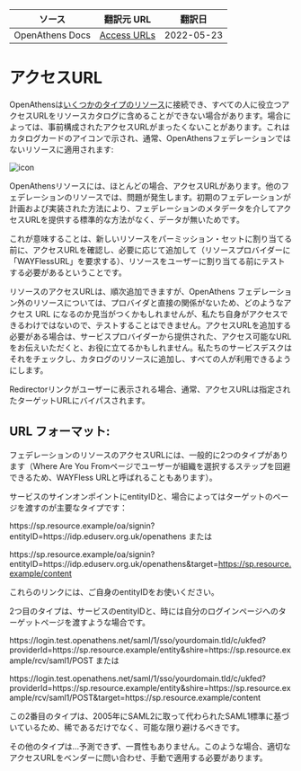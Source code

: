 | ソース | 翻訳元 URL | 翻訳日 |
| ---- | ---- | ---- |
| OpenAthens Docs | [Access URLs](https://docs.openathens.net/libraries/Access-URLs.11305260.html) | 2022-05-23 |

# アクセスURL

OpenAthensは[いくつかのタイプのリソース](https://docs.openathens.net/libraries/What-are-the-differences-between-federated-and-proxied-resources%3F.10847272.html)に接続でき、すべての人に役立つアクセスURLをリソースカタログに含めることができない場合があります。場合によっては、事前構成されたアクセスURLがまったくないことがあります。これはカタログカードのアイコンで示され、通常、OpenAthensフェデレーションではないリソースに適用されます:

![icon](https://docs.openathens.net/libraries/11305260/URL.Icon.png?inst-v=f79effe0-b2fa-4160-b4b6-3b5d44ab3470)

OpenAthensリソースには、ほとんどの場合、アクセスURLがあります。他のフェデレーションのリソースでは、問題が発生します。初期のフェデレーションが計画および実装された方法により、フェデレーションのメタデータを介してアクセスURLを提供する標準的な方法がなく、データが無いためです。 

これが意味することは、新しいリソースをパーミッション・セットに割り当てる前に、アクセスURLを確認し、必要に応じて追加して（リソースプロバイダーに「WAYFlessURL」を要求する）、リソースをユーザーに割り当てる前にテストする必要があるということです。

リソースのアクセスURLは、順次追加できますが、OpenAthens フェデレーション外のリソースについては、プロバイダと直接の関係がないため、どのようなアクセス URL になるのか見当がつくかもしれませんが、私たち自身がアクセスできるわけではないので、テストすることはできません。アクセスURLを追加する必要がある場合は、サービスプロバイダーから提供された、アクセス可能なURLをお伝えいただくと、お役に立てるかもしれません。私たちのサービスデスクはそれをチェックし、カタログのリソースに追加し、すべての人が利用できるようにします。

Redirectorリンクがユーザーに表示される場合、通常、アクセスURLは指定されたターゲットURLにバイパスされます。

## URL フォーマット: 
フェデレーションのリソースのアクセスURLには、一般的に2つのタイプがあります（Where Are You Fromページでユーザーが組織を選択するステップを回避できるため、WAYFless URLと呼ばれることもあります）。

サービスのサインオンポイントにentityIDと、場合によってはターゲットのページを渡すのが主要なタイプです：

https\://sp.resource.example/oa/signin?entityID=https\://idp.eduserv.org.uk/openathens または

https\://sp.resource.example/oa/signin?entityID=https\://idp.eduserv.org.uk/openathens&target=https://sp.resource.example/content

これらのリンクには、ご自身のentityIDをお使いください。

2つ目のタイプは、サービスのentityIDと、時には自分のログインページへのターゲットページを渡すような場合です。

https\://login.test.openathens.net/saml/1/sso/yourdomain.tld/c/ukfed?providerId=https\://sp.resource.example/entity&shire=https\://sp.resource.example/rcv/saml1/POST または

https\://login.test.openathens.net/saml/1/sso/yourdomain.tld/c/ukfed?providerId=https\://sp.resource.example/entity&shire=https\://sp.resource.example/rcv/saml1/POST&target=https\://sp.resource.example/content

この2番目のタイプは、2005年にSAML2に取って代わられたSAML1標準に基づいているため、稀であるだけでなく、可能な限り避けるべきです。

その他のタイプは...予測できず、一貫性もありません。このような場合、適切なアクセスURLをベンダーに問い合わせ、手動で適用する必要があります。